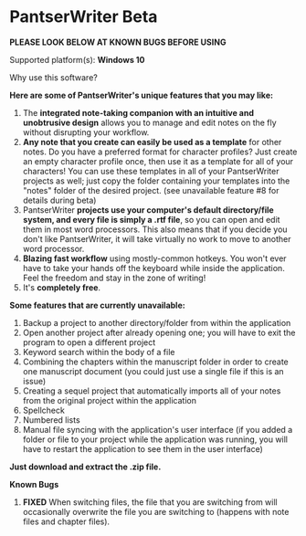 # PantserWriter Beta
**PLEASE LOOK BELOW AT KNOWN BUGS BEFORE USING**

Supported platform(s): **Windows 10**

Why use this software?

**Here are some of PantserWriter's unique features that you may like:**
  1. The **integrated note-taking companion with an intuitive and unobtrusive design** allows you to manage and edit notes on the fly without disrupting your workflow.
  2. **Any note that you create can easily be used as a template** for other notes. Do you have a preferred format for character profiles? Just create an empty character profile once, then use it as a template for all of your characters! You can use these templates in all of your PantserWriter projects as well; just copy the folder containing your templates into the "notes" folder of the desired project. (see unavailable feature #8 for details during beta)
  3. PantserWriter **projects use your computer's default directory/file system, and every file is simply a .rtf file**, so you can open and edit them in most word processors. This also means that if you decide you don't like PantserWriter, it will take virtually no work to move to another word processor.
  4. **Blazing fast workflow** using mostly-common hotkeys. You won't ever have to take your hands off the keyboard while inside the application. Feel the freedom and stay in the zone of writing!
  5. It's **completely free**.

**Some features that are currently unavailable:**
  1. Backup a project to another directory/folder from within the application
  2. Open another project after already opening one; you will have to exit the program to open a different project
  3. Keyword search within the body of a file
  4. Combining the chapters within the manuscript folder in order to create one manuscript document (you could just use a single file if this is an issue)
  5. Creating a sequel project that automatically imports all of your notes from the original project within the application
  6. Spellcheck
  7. Numbered lists
  8. Manual file syncing with the application's user interface (if you added a folder or file to your project while the application was running, you will have to restart the application to see them in the user interface)

**Just download and extract the .zip file.**

**Known Bugs**
  1. **FIXED** When switching files, the file that you are switching from will occasionally overwrite the file you are switching to (happens with note files and chapter files).
  
